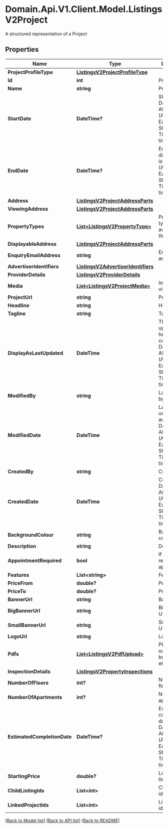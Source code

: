 # Domain.Api.V1.Client.Model.ListingsV2Project
A structured representation of a Project
## Properties

Name | Type | Description | Notes
------------ | ------------- | ------------- | -------------
**ProjectProfileType** | [**ListingsV2ProjectProfileType**](ListingsV2ProjectProfileType.md) |  | [optional] 
**Id** | **int** | Project ID | [optional] 
**Name** | **string** | Project Name | [optional] 
**StartDate** | **DateTime?** | Start date. DateTime is in AEST (Australian Eastern Standard Time) timezone. | [optional] 
**EndDate** | **DateTime?** | End date.DateTime is in AEST (Australian Eastern Standard Time) timezone. | [optional] 
**Address** | [**ListingsV2ProjectAddressParts**](ListingsV2ProjectAddressParts.md) |  | [optional] 
**ViewingAddress** | [**ListingsV2ProjectAddressParts**](ListingsV2ProjectAddressParts.md) |  | [optional] 
**PropertyTypes** | [**List&lt;ListingsV2PropertyType&gt;**](ListingsV2PropertyType.md) | Property types available at the project. | [optional] 
**DisplayableAddress** | [**ListingsV2ProjectAddressParts**](ListingsV2ProjectAddressParts.md) |  | [optional] 
**EnquiryEmailAddress** | **string** | Enquiry email address | [optional] 
**AdvertiserIdentifiers** | [**ListingsV2AdvertiserIdentifiers**](ListingsV2AdvertiserIdentifiers.md) |  | [optional] 
**ProviderDetails** | [**ListingsV2ProviderDetails**](ListingsV2ProviderDetails.md) |  | [optional] 
**Media** | [**List&lt;ListingsV2ProjectMedia&gt;**](ListingsV2ProjectMedia.md) | Images and videos | [optional] 
**ProjectUrl** | **string** | Project URL | [optional] 
**Headline** | **string** | Headline | [optional] 
**Tagline** | **string** | Tag line | [optional] 
**DisplayAsLastUpdated** | **DateTime** | The &#39;last updated&#39; date to show to customers. DateTime is in AEST (Australian Eastern Standard Time) timezone. | [optional] 
**ModifiedBy** | **string** | Last updated by | [optional] 
**ModifiedDate** | **DateTime** | Last updated, used for auditing. DateTime is in AEST (Australian Eastern Standard Time) timezone. | [optional] 
**CreatedBy** | **string** | Created by | [optional] 
**CreatedDate** | **DateTime** | Created date. DateTime is in AEST (Australian Eastern Standard Time) timezone. | [optional] 
**BackgroundColour** | **string** | Background colour | [optional] 
**Description** | **string** | Description | [optional] 
**AppointmentRequired** | **bool** | If inspections require an appointment. | [optional] 
**Features** | **List&lt;string&gt;** | Features | [optional] 
**PriceFrom** | **double?** | Price from | [optional] 
**PriceTo** | **double?** | Price to | [optional] 
**BannerUrl** | **string** | Banner URL | [optional] 
**BigBannerUrl** | **string** | Big banner URL | [optional] 
**SmallBannerUrl** | **string** | Small banner URL | [optional] 
**LogoUrl** | **string** | Logo URL | [optional] 
**Pdfs** | [**List&lt;ListingsV2PdfUpload&gt;**](ListingsV2PdfUpload.md) | PDF files, such as brochures etc. | [optional] 
**InspectionDetails** | [**ListingsV2PropertyInspections**](ListingsV2PropertyInspections.md) |  | [optional] 
**NumberOfFloors** | **int?** | Number of floors | [optional] 
**NumberOfApartments** | **int?** | Number of apartments | [optional] 
**EstimatedCompletionDate** | **DateTime?** | Estimated completion date. DateTime in AEST (Australian Eastern Standard Time) timezone. | [optional] 
**StartingPrice** | **double?** | Lowest child listing price | [optional] 
**ChildListingIds** | **List&lt;int&gt;** | Child listing identifiers. | [optional] 
**LinkedProjectIds** | **List&lt;int&gt;** | Linked project identifiers. | [optional] 

[[Back to Model list]](../README.md#documentation-for-models) [[Back to API list]](../README.md#documentation-for-api-endpoints) [[Back to README]](../README.md)

